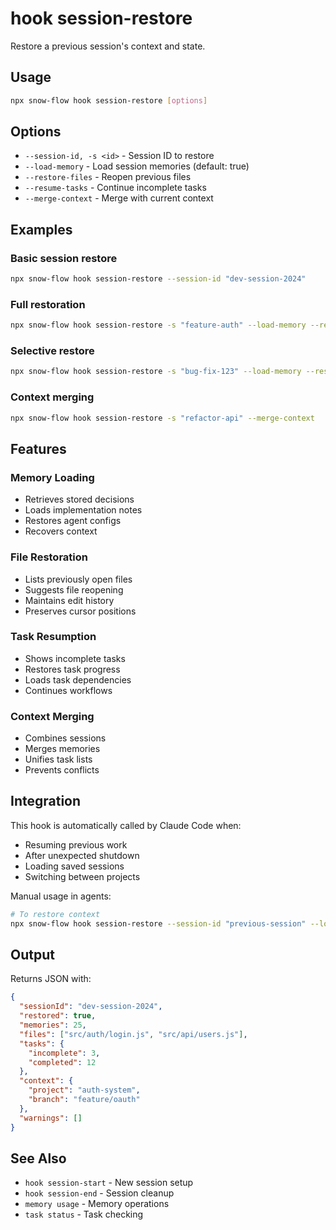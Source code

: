 # hook session-restore

Restore a previous session's context and state.

## Usage

```bash
npx snow-flow hook session-restore [options]
```

## Options

- `--session-id, -s <id>` - Session ID to restore
- `--load-memory` - Load session memories (default: true)
- `--restore-files` - Reopen previous files
- `--resume-tasks` - Continue incomplete tasks
- `--merge-context` - Merge with current context

## Examples

### Basic session restore

```bash
npx snow-flow hook session-restore --session-id "dev-session-2024"
```

### Full restoration

```bash
npx snow-flow hook session-restore -s "feature-auth" --load-memory --restore-files --resume-tasks
```

### Selective restore

```bash
npx snow-flow hook session-restore -s "bug-fix-123" --load-memory --resume-tasks
```

### Context merging

```bash
npx snow-flow hook session-restore -s "refactor-api" --merge-context
```

## Features

### Memory Loading

- Retrieves stored decisions
- Loads implementation notes
- Restores agent configs
- Recovers context

### File Restoration

- Lists previously open files
- Suggests file reopening
- Maintains edit history
- Preserves cursor positions

### Task Resumption

- Shows incomplete tasks
- Restores task progress
- Loads task dependencies
- Continues workflows

### Context Merging

- Combines sessions
- Merges memories
- Unifies task lists
- Prevents conflicts

## Integration

This hook is automatically called by Claude Code when:

- Resuming previous work
- After unexpected shutdown
- Loading saved sessions
- Switching between projects

Manual usage in agents:

```bash
# To restore context
npx snow-flow hook session-restore --session-id "previous-session" --load-memory
```

## Output

Returns JSON with:

```json
{
  "sessionId": "dev-session-2024",
  "restored": true,
  "memories": 25,
  "files": ["src/auth/login.js", "src/api/users.js"],
  "tasks": {
    "incomplete": 3,
    "completed": 12
  },
  "context": {
    "project": "auth-system",
    "branch": "feature/oauth"
  },
  "warnings": []
}
```

## See Also

- `hook session-start` - New session setup
- `hook session-end` - Session cleanup
- `memory usage` - Memory operations
- `task status` - Task checking

